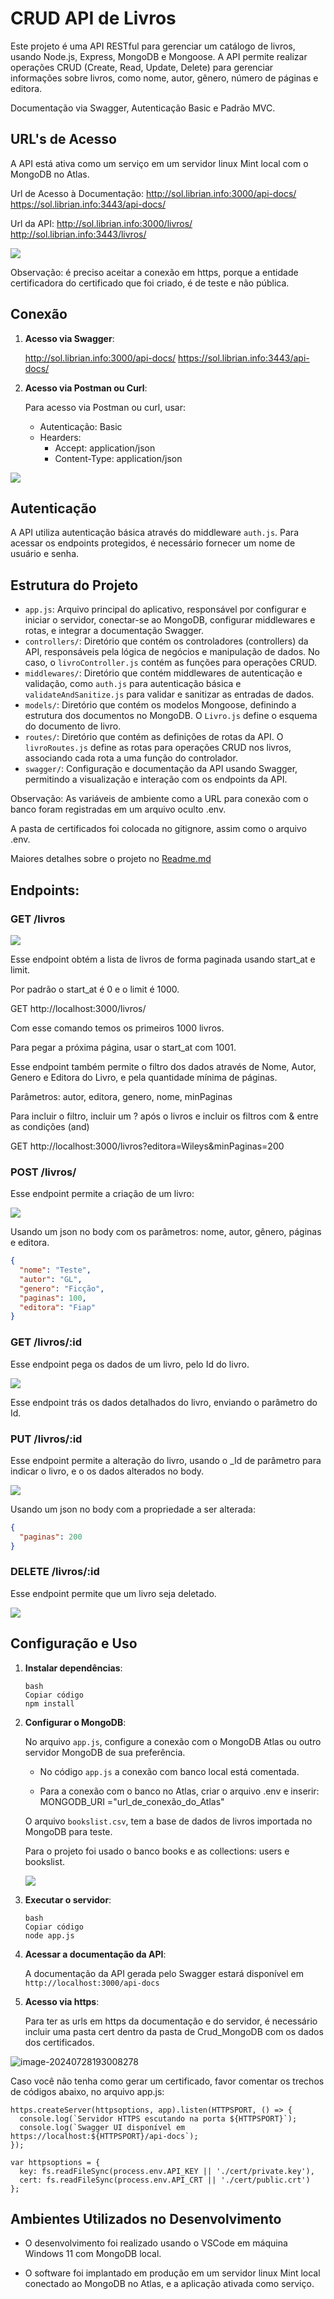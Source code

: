 # CRUD API de Livros

Este projeto é uma API RESTful para gerenciar um catálogo de livros, usando Node.js, Express, MongoDB e Mongoose. A API permite realizar operações CRUD (Create, Read, Update, Delete) para gerenciar informações sobre livros, como nome, autor, gênero, número de páginas e editora.

Documentação via Swagger, Autenticação Basic e Padrão MVC.



## URL's de Acesso

A API está ativa como um serviço em um servidor linux Mint local com o MongoDB no Atlas.

Url de Acesso à Documentação: 
http://sol.librian.info:3000/api-docs/
https://sol.librian.info:3443/api-docs/

Url da API: 
http://sol.librian.info:3000/livros/
http://sol.librian.info:3443/livros/


![](./img/image-20240724201439831.png)

Observação: é preciso aceitar a conexão em https, porque a entidade certificadora do certificado que foi criado, é de teste e não pública.



## Conexão

1. **Acesso via Swagger**:

    http://sol.librian.info:3000/api-docs/
    https://sol.librian.info:3443/api-docs/


2. **Acesso via Postman ou Curl**:

   Para acesso via Postman ou curl, usar:

    - Autenticação: Basic
    - Hearders:
       - Accept: application/json
       - Content-Type: application/json



![](./img/Capturadetela2024-07-26112450.png)



## Autenticação

A API utiliza autenticação básica através do middleware `auth.js`. Para acessar os endpoints protegidos, é necessário fornecer um nome de usuário e senha.



## Estrutura do Projeto

- `app.js`: Arquivo principal do aplicativo, responsável por configurar e iniciar o servidor, conectar-se ao MongoDB, configurar middlewares e rotas, e integrar a documentação Swagger.
- `controllers/`: Diretório que contém os controladores (controllers) da API, responsáveis pela lógica de negócios e manipulação de dados. No caso, o `livroController.js` contém as funções para operações CRUD.
- `middlewares/`: Diretório que contém middlewares de autenticação e validação, como `auth.js` para autenticação básica e `validateAndSanitize.js` para validar e sanitizar as entradas de dados.
- `models/`: Diretório que contém os modelos Mongoose, definindo a estrutura dos documentos no MongoDB. O `Livro.js` define o esquema do documento de livro.
- `routes/`: Diretório que contém as definições de rotas da API. O `livroRoutes.js` define as rotas para operações CRUD nos livros, associando cada rota a uma função do controlador.
- `swagger/`: Configuração e documentação da API usando Swagger, permitindo a visualização e interação com os endpoints da API.



Observação: As variáveis de ambiente como a URL para conexão com o banco foram registradas em um arquivo oculto .env.

A pasta de certificados foi colocada no gitignore, assim como o arquivo .env.



Maiores detalhes sobre o projeto no [Readme.md](./Crud_MongoDB/readme.md)



## Endpoints:

### GET /livros

![](./img/Capturadetela2024-07-25115722.png)

Esse endpoint obtém a lista de livros de forma paginada usando start_at e limit.

Por padrão o start_at é 0 e o limit é 1000.

GET http://localhost:3000/livros/

Com esse comando temos os primeiros 1000 livros.

Para pegar a próxima página, usar o start_at com 1001.



Esse endpoint também permite o filtro dos dados através de Nome, Autor, Genero e Editora do Livro, e pela quantidade mínima de páginas.

Parâmetros: autor, editora, genero, nome, minPaginas

Para incluir o filtro, incluir um ? após o livros e incluir os filtros com & entre as condições (and)

GET http://localhost:3000/livros?editora=Wileys&minPaginas=200



### POST /livros/

Esse endpoint permite a criação de um livro:

![](./img/Capturadetela2024-07-25120721.png)

Usando um json no body com os parâmetros: nome, autor, gênero, páginas e editora.

```json
{
  "nome": "Teste",
  "autor": "GL",
  "genero": "Ficção",
  "paginas": 100,
  "editora": "Fiap"
}
```



### GET /livros/:id

Esse endpoint pega os dados de um livro, pelo Id do livro.

![](./img/Capturadetela2024-07-25120534.png)



Esse endpoint trás os dados detalhados do livro, enviando o parâmetro do Id.

### PUT /livros/:id

Esse endpoint permite a alteração do livro, usando o _Id de parâmetro para indicar o livro, e o os dados alterados no body.

![](./img/Capturadetela2024-07-25121418.png)



Usando um json no body com a propriedade a ser alterada:

```json
{
  "paginas": 200
}
```



### DELETE /livros/:id

Esse endpoint permite que um livro seja deletado.

![](./img/Capturadetela2024-07-25121811.png)



## Configuração e Uso

1. **Instalar dependências**:

   ```
   bash
   Copiar código
   npm install
   ```

2. **Configurar o MongoDB**:

   No arquivo `app.js`, configure a conexão com o MongoDB Atlas ou outro servidor MongoDB de sua preferência.

   - No código `app.js`  a conexão com banco local está comentada.

   - Para a conexão com o banco no Atlas, criar o arquivo .env e inserir: MONGODB_URI ="url_de_conexão_do_Atlas"

   

   O arquivo `bookslist.csv`, tem a base de dados de livros importada no MongoDB para teste.

   

   Para o projeto foi usado o banco books e as collections: users e bookslist.

   ![](./img/Capturadetela2024-07-25131306.png)

   

3. **Executar o servidor**:

   ```
   bash
   Copiar código
   node app.js
   ```

4. **Acessar a documentação da API**:

   A documentação da API gerada pelo Swagger estará disponível em `http://localhost:3000/api-docs` 

   

5. **Acesso via https**:

   Para ter as urls em https da documentação e do servidor, é necessário incluir uma pasta cert dentro da pasta de Crud_MongoDB com os dados dos certificados.

![image-20240728193008278](./img/image-20240728193008278.png)

Caso você não tenha como gerar um certificado, favor comentar os trechos de códigos abaixo, no arquivo app.js:

```
https.createServer(httpsoptions, app).listen(HTTPSPORT, () => {
  console.log(`Servidor HTTPS escutando na porta ${HTTPSPORT}`);
  console.log(`Swagger UI disponível em https://localhost:${HTTPSPORT}/api-docs`);
});
```

```
var httpsoptions = {
  key: fs.readFileSync(process.env.API_KEY || './cert/private.key'),
  cert: fs.readFileSync(process.env.API_CRT || './cert/public.crt')
};
```



## Ambientes Utilizados no Desenvolvimento

- O desenvolvimento foi realizado usando o  VSCode em máquina Windows 11 com MongoDB local.

  

- O software foi implantado em produção em um servidor linux Mint local conectado ao MongoDB no Atlas, e a aplicação ativada como serviço.



































